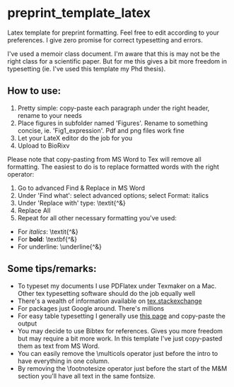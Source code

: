 # preprint_template_latex
Latex template for preprint formatting. Feel free to edit according to your preferences. I give zero promise for correct typesetting and errors.

I've used a memoir class document. I'm aware that this is may not be the right class for a scientific paper. But for me this gives a bit more freedom in typesetting (ie. I've used this template my Phd thesis). 

## How to use:
1. Pretty simple: copy-paste each paragraph under the right header, rename to your needs
2. Place figures in subfolder named 'Figures'. Rename to something concise, ie. 'Fig1_expression'. Pdf and png files work fine
3. Let your LateX editor do the job for you
4. Upload to BioRixv

Please note that copy-pasting from MS Word to Tex will remove all formatting. The easiest to do is to replace formatted words with the right operator:
1. Go to advanced Find & Replace in MS Word
2. Under 'Find what': select advanced options; select Format: italics
3. Under 'Replace with' type: \textit{^&}
4. Replace All
5. Repeat for all other necessary formatting you've used:

* For *italics*:   \textit{^&}
* For **bold**:  \textbf{^&}
* For underline:  \underline{^&}


## Some tips/remarks:
* To typeset my documents I use PDFlatex under Texmaker on a Mac. Other tex typesetting software should do the job equally well 
* There's a wealth of information available on [tex.stackexchange](https://tex.stackexchange.com/)
* For packages just Google around. There's millions
* For easy table typesetting I generally use [this page](https://www.tablesgenerator.com/) and copy-paste the output
* You may decide to use Bibtex for references. Gives you more freedom but may require a bit more work. In this template I've just copy-pasted them as text from MS Word.
* You can easily remove the \multicols operator just before the intro to have everything in one column. 
* By removing the \footnotesize operator just before the start of the M&M section you'll have all text in the same fontsize. 
